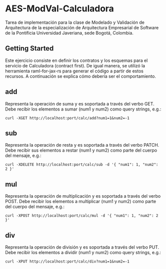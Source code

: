 # AES-ModVal-Calculadora

Tarea de implementación para la clase de Modelado y Validación de Arquitectura de la especialización de Arquitectura Empresarial de Software de la Pontificia Universidad Javeriana, sede Bogotá, Colombia.

## Getting Started
Este ejercicio consiste en definir los contratos y los esquemas para el servicio de Calculadora (contract first). De igual manera, se utilizó la herramienta raml-for-jax-rs para generar el código a partir de estos recursos. A continuación se explica cómo debería ser el comportamiento.

## add
Representa la operación de suma y es  soportada a través del verbo GET. Debe recibir los elementos a sumar (num1 y num2) como query strings, e.g.: 

`curl -XGET http://localhost:port/calc/add?num1=1&num2=-1`

## sub
Representa la operación de resta y es soportada a través del verbo PATCH. Debe recibir sus elementos a restar (num1 y num2) como parte del cuerpo del mensaje, e.g.: 

`curl -XDELETE http://localhost:port/calc/sub -d '{ "num1": 1, "num2": 2 }'`

## mul
Representa la operación de multiplicación y es soportada a través del verbo POST. Debe recibir los elementos a multiplicar (num1 y num2) como parte del cuerpo del mensaje, e.g.:

`curl -XPOST http://localhost:port/calc/mul -d '{ "num1": 1, "num2": 2 }'`

## div
Representa la operación de división y es soportada a través del verbo PUT. Debe recibir los elementos a dividir (num1 y num2) como query strings, e.g.:

`curl -XPUT http://localhost:port/calc/div?num1=1&num2=-1`
